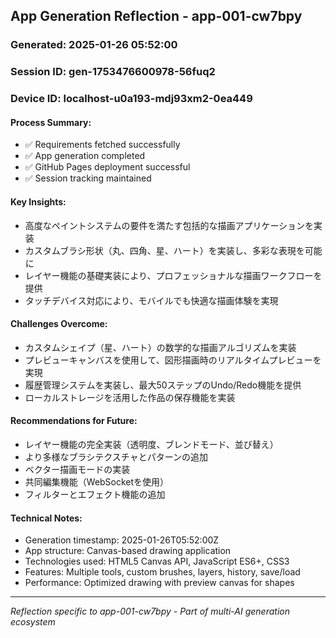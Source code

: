 ## App Generation Reflection - app-001-cw7bpy

### Generated: 2025-01-26 05:52:00
### Session ID: gen-1753476600978-56fuq2  
### Device ID: localhost-u0a193-mdj93xm2-0ea449

#### Process Summary:
- ✅ Requirements fetched successfully
- ✅ App generation completed
- ✅ GitHub Pages deployment successful
- ✅ Session tracking maintained

#### Key Insights:
- 高度なペイントシステムの要件を満たす包括的な描画アプリケーションを実装
- カスタムブラシ形状（丸、四角、星、ハート）を実装し、多彩な表現を可能に
- レイヤー機能の基礎実装により、プロフェッショナルな描画ワークフローを提供
- タッチデバイス対応により、モバイルでも快適な描画体験を実現

#### Challenges Overcome:
- カスタムシェイプ（星、ハート）の数学的な描画アルゴリズムを実装
- プレビューキャンバスを使用して、図形描画時のリアルタイムプレビューを実現
- 履歴管理システムを実装し、最大50ステップのUndo/Redo機能を提供
- ローカルストレージを活用した作品の保存機能を実装

#### Recommendations for Future:
- レイヤー機能の完全実装（透明度、ブレンドモード、並び替え）
- より多様なブラシテクスチャとパターンの追加
- ベクター描画モードの実装
- 共同編集機能（WebSocketを使用）
- フィルターとエフェクト機能の追加

#### Technical Notes:
- Generation timestamp: 2025-01-26T05:52:00Z
- App structure: Canvas-based drawing application
- Technologies used: HTML5 Canvas API, JavaScript ES6+, CSS3
- Features: Multiple tools, custom brushes, layers, history, save/load
- Performance: Optimized drawing with preview canvas for shapes

---
*Reflection specific to app-001-cw7bpy - Part of multi-AI generation ecosystem*